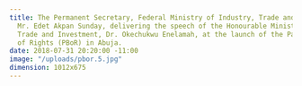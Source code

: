 ```yaml
---
title: The Permanent Secretary, Federal Ministry of Industry, Trade and Investment,
  Mr. Edet Akpan Sunday, delivering the speech of the Honourable Minister of Industry,
  Trade and Investment, Dr. Okechukwu Enelamah, at the launch of the Patients’ Bill
  of Rights (PBoR) in Abuja.
date: 2018-07-31 20:20:00 -11:00
image: "/uploads/pbor.5.jpg"
dimension: 1012x675
---
```



